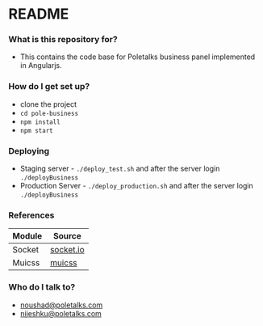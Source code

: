 # README #

### What is this repository for? ###

* This contains the code base for Poletalks business panel implemented in Angularjs.  

### How do I get set up? ###
* clone the project
* ```cd pole-business```
* ```npm install```
* ```npm start```

### Deploying ###

* Staging server - ```./deploy_test.sh``` and after the server login ```./deployBusiness```
* Production Server - ```./deploy_production.sh``` and after the server login ```./deployBusiness```

### References ###

Module | Source
------------ | -------------
Socket | [socket.io](https://socket.io/)
Muicss | [muicss](https://www.muicss.com/)

### Who do I talk to? ###

* noushad@poletalks.com
* nijeshku@poletalks.com